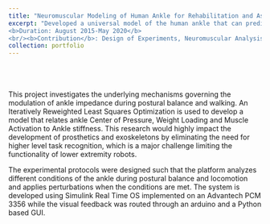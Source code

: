 ```yaml
---
title: "Neuromuscular Modeling of Human Ankle for Rehabilitation and Assistance"
excerpt: "Developed a universal model of the human ankle that can predict ankle behavior during various daily tasks such as balance and locomotion in a wide range of environments<br/>
<b>Duration: August 2015-May 2020</b>
<br/><b>Contribution</b>: Design of Experiments, Neuromuscular Analysis and Modeling, Real Time GUI"
collection: portfolio
---
```

<br>
<br>
<br>
This project investigates the underlying mechanisms governing the modulation of ankle impedance during postural balance and walking. An Iteratively Reweighted Least Squares Optimization is used to develop a model that relates ankle Center of Pressure, Weight Loading and Muscle Activation to Ankle stiffness. This research would highly impact the development of prosthetics and exoskeletons by eliminating the need for higher level task recognition, which is a major challenge limiting the functionality of lower extremity robots. 

The experimental protocols were designed such that the platform analyzes different conditions of the ankle during postural balance and locomotion and applies perturbations when the conditions are met. The system is developed using Simulink Real Time OS implemented on an Advantech PCM 3356 while the visual feedback was routed through an arduino and a Python based GUI.
<br>
<br>

